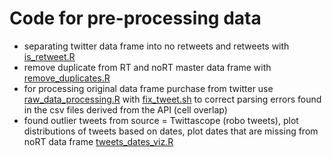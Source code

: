 # Code for pre-processing data

  - separating twitter data frame into no retweets and retweets with [is_retweet.R](https://github.com/jeremyknox-ucsb/soc-twitter/blob/master/pre_processing/is_retweet.R) 
  - remove duplicate from RT and noRT master data frame with [remove_duplicates.R](remove_duplicates.R)
  - for processing original data frame purchase from twitter use [raw_data_processing.R](raw_data_processing.R) with [fix_tweet.sh](fix_tweet.sh) to correct parsing errors found in the csv files derived from the API (cell overlap)
  - found outlier tweets from source = Twittascope (robo tweets), plot distributions of tweets based on dates, plot dates that are missing from noRT data frame [tweets_dates_viz.R](tweets_dates_viz.R)
